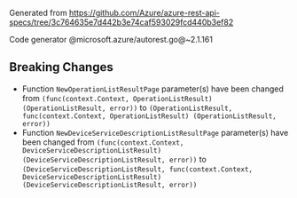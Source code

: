 Generated from https://github.com/Azure/azure-rest-api-specs/tree/3c764635e7d442b3e74caf593029fcd440b3ef82

Code generator @microsoft.azure/autorest.go@~2.1.161

## Breaking Changes

- Function `NewOperationListResultPage` parameter(s) have been changed from `(func(context.Context, OperationListResult) (OperationListResult, error))` to `(OperationListResult, func(context.Context, OperationListResult) (OperationListResult, error))`
- Function `NewDeviceServiceDescriptionListResultPage` parameter(s) have been changed from `(func(context.Context, DeviceServiceDescriptionListResult) (DeviceServiceDescriptionListResult, error))` to `(DeviceServiceDescriptionListResult, func(context.Context, DeviceServiceDescriptionListResult) (DeviceServiceDescriptionListResult, error))`
